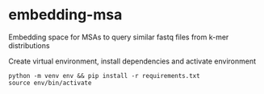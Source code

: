 # embedding-msa
Embedding space for MSAs to query similar fastq files from k-mer distributions

Create virtual environment, install dependencies and activate environment
```
python -m venv env && pip install -r requirements.txt
source env/bin/activate 
```